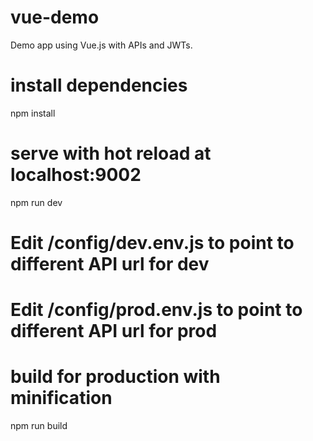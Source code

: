 # vue-demo

Demo app using Vue.js with APIs and JWTs.

# install dependencies
npm install

# serve with hot reload at localhost:9002
npm run dev

# Edit /config/dev.env.js to point to different API url for dev
# Edit /config/prod.env.js to point to different API url for prod 

# build for production with minification 
npm run build
